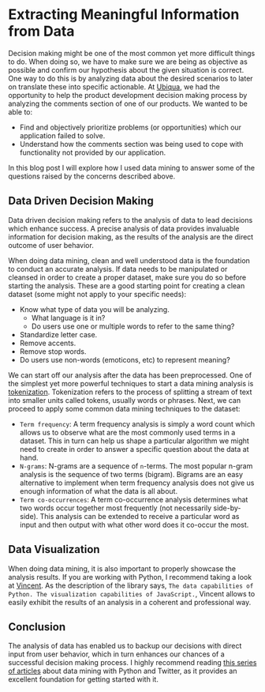 # Extracting Meaningful Information from Data

Decision making might be one of the most common yet more difficult things to do. When doing so, we have to make sure we are being as objective as possible and confirm our hypothesis about the given situation is correct. One way to do this is by analyzing data about the desired scenarios to later on translate these into specific actionable. At [Ubiqua](http://www.ubiqua.me/), we had the opportunity to help the product development decision making process by analyzing the comments section of one of our products. We wanted to be able to:

- Find and objectively prioritize problems (or opportunities) which our application failed to solve.
- Understand how the comments section was being used to cope with functionality not provided by our application.

In this blog post I will explore how I used data mining to answer some of the questions raised by the concerns described above.

## Data Driven Decision Making
Data driven decision making refers to the analysis of data to lead decisions which enhance success. A precise analysis of data provides invaluable information for decision making, as the results of the analysis are the direct outcome of user behavior.

When doing data mining, clean and well understood data is the foundation to conduct an accurate analysis. If data needs to be manipulated or cleansed in order to create a proper dataset, make sure you do so before starting the analysis. These are a good starting point for creating a clean dataset (some might not apply to your specific needs):

- Know what type of data you will be analyzing.
  - What language is it in?
  - Do users use one or multiple words to refer to the same thing?
- Standardize letter case.
- Remove accents.
- Remove stop words.
- Do users use non-words (emoticons, etc) to represent meaning?

We can start off our analysis after the data has been preprocessed. One of the simplest yet more powerful techniques to start a data mining analysis is [tokenization](https://www.ibm.com/developerworks/community/blogs/nlp/entry/tokenization?lang=en). Tokenization refers to the process of splitting a stream of text into smaller units called tokens, usually words or phrases. Next, we can proceed to apply some common data mining techniques to the dataset:

- `Term frequency`: A term frequency analysis is simply a word count which allows us to observe what are the most commonly used terms in a dataset. This in turn can help us shape a particular algorithm we might need to create in order to answer a specific question about the data at hand.
- `N-grams`: N-grams are a sequence of `n`-terms. The most popular n-gram analysis is the sequence of two terms (bigram). Bigrams are an easy alternative to implement when term frequency analysis does not give us enough information of what the data is all about.
- `Term co-occurrences`: A term co-occurrence analysis determines what two words occur together most frequently (not necessarily side-by-side). This analysis can be extended to receive a particular word as input and then output with what other word does it co-occur the most.

## Data Visualization
When doing data mining, it is also important to properly showcase the analysis results. If you are working with Python, I recommend taking a look at [Vincent](https://github.com/wrobstory/vincent). As the description of the library says, ``The data capabilities of Python. The visualization capabilities of JavaScript.``, Vincent allows to easily exhibit the results of an analysis in a coherent and professional way.

## Conclusion
The analysis of data has enabled us to backup our decisions with direct input from user behavior, which in turn enhances our chances of a successful decision making process. I highly recommend reading [this series of articles](http://marcobonzanini.com/2015/03/02/mining-twitter-data-with-python-part-1/) about data mining with Python and Twitter, as it provides an excellent foundation for getting started with it.
